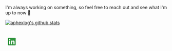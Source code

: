 I'm always working on something, so feel free to reach out and see what I'm up to now 💬

[![aphexlog's github stats](https://github-readme-stats.vercel.app/api?username=aphexlog&count_private=true&show_icons=true&title_color=fff&icon_color=79ff97&text_color=9f9f9f&bg_color=151515)](https://github.com/aphexlog)

<div style="padding: 25px 0;">
    </a>
     <a href="https://www.linkedin.com/in/westwaaron/" style="padding: 8px; width: 24px; height: 24px;">
        <img src="https://github.com/aphexlog/aphexlog/blob/main/assets/linkedin-green.png" alt="Connect on Linkedin" width="24" height="24">
    </a>
</div>
